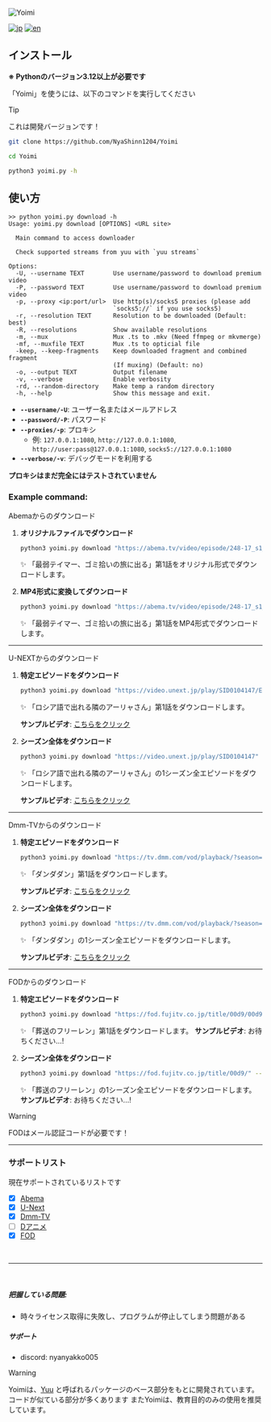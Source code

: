 ![Yoimi](https://socialify.git.ci/NyaShinn1204/Yoimi/image?description=1&descriptionEditable=%E8%A4%87%E6%95%B0%E3%81%AE%E3%82%B5%E3%82%A4%E3%83%88%E3%81%AE%E5%8B%95%E7%94%BB%E3%83%80%E3%82%A6%E3%83%B3%E3%83%AD%E3%83%BC%E3%83%80%E3%83%BC%0AA%20Simple%20Encrypt%20Content%20Downloader&font=Raleway&language=1&logo=https%3A%2F%2Ffiles.catbox.moe%2Fue535j.png&name=1&pattern=Solid&theme=Light)

[![jp](https://img.shields.io/badge/README-jp-red.svg)](README.md)
[![en](https://img.shields.io/badge/README-en-red.svg)](README.en-us.md)

## インストール

**※ Pythonのバージョン3.12以上が必要です**

「Yoimi」を使うには、以下のコマンドを実行してください

> [!TIP]
> これは開発バージョンです！

```bash
git clone https://github.com/NyaShinn1204/Yoimi

cd Yoimi

python3 yoimi.py -h
```

## 使い方
```
>> python yoimi.py download -h
Usage: yoimi.py download [OPTIONS] <URL site>

  Main command to access downloader

  Check supported streams from yuu with `yuu streams`

Options:
  -U, --username TEXT        Use username/password to download premium video
  -P, --password TEXT        Use username/password to download premium video
  -p, --proxy <ip:port/url>  Use http(s)/socks5 proxies (please add
                             `socks5://` if you use socks5)
  -r, --resolution TEXT      Resolution to be downloaded (Default: best)
  -R, --resolutions          Show available resolutions
  -m, --mux                  Mux .ts to .mkv (Need ffmpeg or mkvmerge)
  -mf, --muxfile TEXT        Mux .ts to opticial file
  -keep, --keep-fragments    Keep downloaded fragment and combined fragment
                             (If muxing) (Default: no)
  -o, --output TEXT          Output filename
  -v, --verbose              Enable verbosity
  -rd, --random-directory    Make temp a random directory
  -h, --help                 Show this message and exit.
```

- **`--username/-U`**: ユーザー名またはメールアドレス
- **`--password/-P`**: パスワード
- **`--proxies/-p`**: プロキシ
    - 例: `127.0.0.1:1080`, `http://127.0.0.1:1080`, `http://user:pass@127.0.0.1:1080`, `socks5://127.0.0.1:1080`
- **`--verbose/-v`**: デバッグモードを利用する

**プロキシはまだ完全にはテストされていません**

### Example command: 
Abemaからのダウンロード
1. **オリジナルファイルでダウンロード**  
   ```bash
   python3 yoimi.py download "https://abema.tv/video/episode/248-17_s1_p1"
   ```
   ✨ 「最弱テイマー、ゴミ拾いの旅に出る」第1話をオリジナル形式でダウンロードします。

2. **MP4形式に変換してダウンロード**  
   ```bash
   python3 yoimi.py download "https://abema.tv/video/episode/248-17_s1_p1" --mux
   ```
   ✨ 「最弱テイマー、ゴミ拾いの旅に出る」第1話をMP4形式でダウンロードします。

- - -

U-NEXTからのダウンロード
1. **特定エピソードをダウンロード**  
   ```bash
   python3 yoimi.py download "https://video.unext.jp/play/SID0104147/ED00570917" --username あなたのメールアドレス --password あなたのパスワード
   ```
   ✨ 「ロシア語で出れる隣のアーリャさん」第1話をダウンロードします。

   **サンプルビデオ**: [こちらをクリック](https://github.com/user-attachments/assets/c98fe42c-ab27-498d-b2e5-b0ba897e2d81)

2. **シーズン全体をダウンロード**  
   ```bash
   python3 yoimi.py download "https://video.unext.jp/play/SID0104147" --username あなたのメールアドレス --password あなたのパスワード
   ```
   ✨ 「ロシア語で出れる隣のアーリャさん」の1シーズン全エピソードをダウンロードします。

   **サンプルビデオ**: [こちらをクリック](https://youtu.be/09vmBKzQMQE)

- - -

Dmm-TVからのダウンロード
1. **特定エピソードをダウンロード**  
   ```bash
   python3 yoimi.py download "https://tv.dmm.com/vod/playback/?season=i4ub9mtfsaqk6zyvgw7wz17yb&content=4sqn17vutgo79wc8jugmupy3f" --username あなたのメールアドレス --password あなたのパスワード
   ```
   ✨ 「ダンダダン」第1話をダウンロードします。

   **サンプルビデオ**: [こちらをクリック](https://youtu.be/rOpmUqHd5MM)

2. **シーズン全体をダウンロード**  
   ```bash
   python3 yoimi.py download "https://tv.dmm.com/vod/playback/?season=i4ub9mtfsaqk6zyvgw7wz17yb" --username あなたのメールアドレス --password あなたのパスワード
   ```
   ✨ 「ダンダダン」の1シーズン全エピソードをダウンロードします。

   **サンプルビデオ**: [こちらをクリック](https://youtu.be/hVpCYZ2bV88)

- - -

FODからのダウンロード
1. **特定エピソードをダウンロード**  
   ```bash
   python3 yoimi.py download "https://fod.fujitv.co.jp/title/00d9/00d9110001/" --username あなたのメールアドレス --password あなたのパスワード
   ```
   ✨ 「葬送のフリーレン」第1話をダウンロードします。
   **サンプルビデオ**: お待ちください...!

2. **シーズン全体をダウンロード**  
   ```bash
   python3 yoimi.py download "https://fod.fujitv.co.jp/title/00d9/" --username あなたのメールアドレス --password あなたのパスワード
   ```
   ✨ 「葬送のフリーレン」の1シーズン全エピソードをダウンロードします。
   **サンプルビデオ**: お待ちください...!

> [!WARNING]
> FODはメール認証コードが必要です！

- - -

### サポートリスト

現在サポートされているリストです

- [x] [Abema](https://abema.tv)
- [x] [U-Next](https://video.unext.jp)
- [x] [Dmm-TV](https://tv.dmm.com/vod)
- [ ] [Dアニメ](https://animestore.docomo.ne.jp/animestore/tp/)
- [x] [FOD](https://fod.fujitv.co.jp)

&nbsp;
- - -
&nbsp;  

##### 把握している問題:
 * 時々ライセンス取得に失敗し、プログラムが停止してしまう問題がある

##### サポート
- discord: nyanyakko005

> [!WARNING]
> Yoimiは、[Yuu](https://github.com/noaione/yuu) と呼ばれるパッケージのベース部分をもとに開発されています。コードが似ている部分が多くあります
> またYoimiは、教育目的のみの使用を推奨しています。
